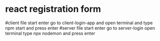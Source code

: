 # react registration form
#client file start enter go to client-login-app and open terminal and type npm start and press enter
#server file start enter go to server-login open terminal type npx nodemon and press enter 